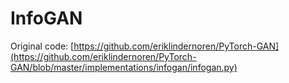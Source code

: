 # InfoGAN

Original code: [https://github.com/eriklindernoren/PyTorch-GAN](https://github.com/eriklindernoren/PyTorch-GAN/blob/master/implementations/infogan/infogan.py)